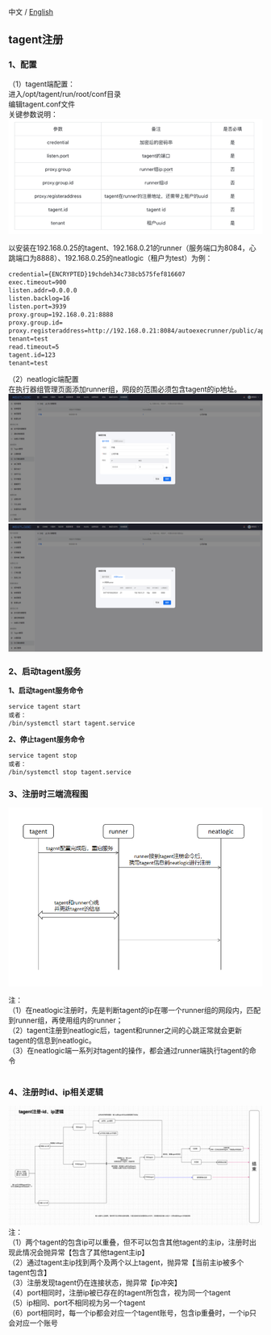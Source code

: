 中文 / [English](README.en.md)

## tagent注册

### 1、配置
（1）tagent端配置：<br>
进入/opt/tagent/run/root/conf目录<br>
编辑tagent.conf文件<br>
关键参数说明：<br>
![img.png](README_IMAGES/img3.png)

以安装在192.168.0.25的tagent、192.168.0.21的runner（服务端口为8084，心跳端口为8888）、192.168.0.25的neatlogic（租户为test）为例：
```
credential={ENCRYPTED}19chdeh34c738cb575fef816607
exec.timeout=900
listen.addr=0.0.0.0
listen.backlog=16
listen.port=3939
proxy.group=192.168.0.21:8888
proxy.group.id=
proxy.registeraddress=http://192.168.0.21:8084/autoexecrunner/public/api/rest/tagent/register?tenant=test
read.timeout=5
tagent.id=123
tenant=test
```

（2）neatlogic端配置<br>
在执行器组管理页面添加runner组，网段的范围必须包含tagent的ip地址。
![img.png](README_IMAGES/img.png)
![img.png](README_IMAGES/img1.png)

### 2、启动tagent服务

**1、启动tagent服务命令**
```
service tagent start
或者：
/bin/systemctl start tagent.service
```
**2、停止tagent服务命令**
```
service tagent stop
或者：
/bin/systemctl stop tagent.service 
```

### 3、注册时三端流程图

![img.png](README_IMAGES/img2.png)

注：<br>
（1）在neatlogic注册时，先是判断tagent的ip在哪一个runner组的网段内，匹配到runner组，再使用组内的runner；<br>
（2）tagent注册到neatlogic后，tagent和runner之间的心跳正常就会更新tagent的信息到neatlogic。<br>
（3）在neatlogic端一系列对tagent的操作，都会通过runner端执行tagent的命令
<br>
<br>
### 4、注册时id、ip相关逻辑
![img_1.png](README_IMAGES/img4.png)
注：<br>
（1）两个tagent的包含ip可以重叠，但不可以包含其他tagent的主ip，注册时出现此情况会抛异常【包含了其他tagent主ip】<br>
（2）通过tagent主ip找到两个及两个以上tagent，抛异常【当前主ip被多个tagent包含】<br>
（3）注册发现tagent仍在连接状态，抛异常【ip冲突】<br>
（4）port相同时，注册ip被已存在的tagent所包含，视为同一个tagent<br>
（5）ip相同、port不相同视为另一个tagent<br>
（6）port相同时，每一个ip都会对应一个tagent账号，包含ip重叠时，一个ip只会对应一个账号<br>
